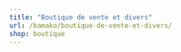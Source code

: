 ```yaml
---
title: "Boutique de vente et divers"
url: /bamako/boutique-de-vente-et-divers/
shop: boutique
---
```

